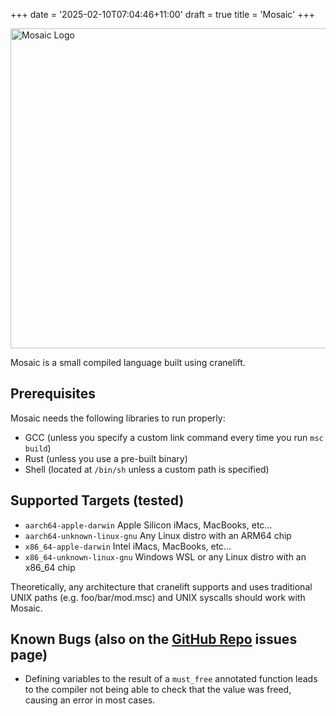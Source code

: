 +++
date = '2025-02-10T07:04:46+11:00'
draft = true
title = 'Mosaic'
+++

<img src="/mosaic-logo.svg" alt="Mosaic Logo" width="512" height="512">

Mosaic is a small compiled language built using cranelift.

## Prerequisites
Mosaic needs the following libraries to run properly:
* GCC (unless you specify a custom link command every time you run `msc build`)
* Rust (unless you use a pre-built binary)
* Shell (located at `/bin/sh` unless a custom path is specified)

## Supported Targets (tested)
* `aarch64-apple-darwin` Apple Silicon iMacs, MacBooks, etc…
* `aarch64-unknown-linux-gnu` Any Linux distro with an ARM64 chip
* `x86_64-apple-darwin` Intel iMacs, MacBooks, etc…
* `x86_64-unknown-linux-gnu` Windows WSL or any Linux distro with an x86_64 chip

Theoretically, any architecture that cranelift supports and
uses traditional UNIX paths (e.g. foo/bar/mod.msc) and UNIX syscalls should work with Mosaic.

## Known Bugs (also on the [GitHub Repo](https://github.com/ljp-projects/mosaic) issues page)
* Defining variables to the result of a `must_free` annotated function leads
to the compiler not being able to check that the value was freed, causing an error in most cases.

